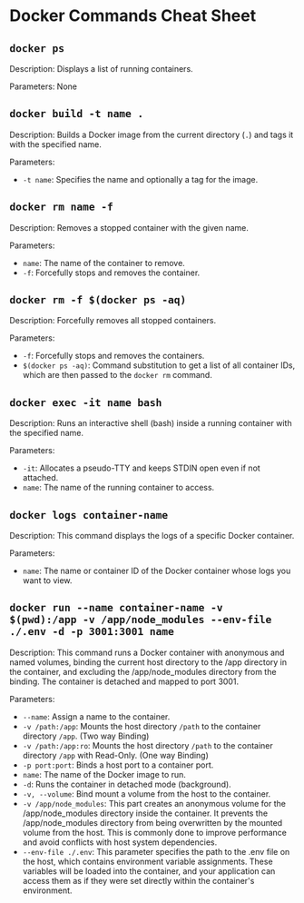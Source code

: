 # Docker Commands Cheat Sheet

## `docker ps`

Description: Displays a list of running containers.

Parameters:
None

## `docker build -t name .`

Description: Builds a Docker image from the current directory (`.`) and tags it with the specified name.

Parameters:
- `-t name`: Specifies the name and optionally a tag for the image.

## `docker rm name -f`

Description: Removes a stopped container with the given name.

Parameters:
- `name`: The name of the container to remove.
- `-f`: Forcefully stops and removes the container.


## `docker rm -f $(docker ps -aq)`

Description: Forcefully removes all stopped containers.

Parameters:
- `-f`: Forcefully stops and removes the containers.
- `$(docker ps -aq)`: Command substitution to get a list of all container IDs, which are then passed to the `docker rm` command.

## `docker exec -it name bash`

Description: Runs an interactive shell (bash) inside a running container with the specified name.

Parameters:
- `-it`: Allocates a pseudo-TTY and keeps STDIN open even if not attached.
- `name`: The name of the running container to access.

## `docker logs container-name`

Description: This command displays the logs of a specific Docker container.

Parameters:
- `name`: The name or container ID of the Docker container whose logs you want to view.

## `docker run --name container-name -v $(pwd):/app -v /app/node_modules --env-file ./.env -d -p 3001:3001 name`

Description: This command runs a Docker container with anonymous and named volumes, binding the current host directory to the /app directory in the container, and excluding the /app/node_modules directory from the binding. The container is detached and mapped to port 3001.

Parameters:

- `--name`: Assign a name to the container.
- `-v /path:/app`: Mounts the host directory `/path` to the container directory `/app`. (Two way Binding)
- `-v /path:/app:ro`: Mounts the host directory `/path` to the container directory `/app` with Read-Only. (One way Binding)
- `-p port:port`: Binds a host port to a container port.
- `name`: The name of the Docker image to run.
- `-d`: Runs the container in detached mode (background).
- `-v, --volume`: Bind mount a volume from the host to the container.
- `-v /app/node_modules`: This part creates an anonymous volume for the /app/node_modules directory inside the container. It prevents the /app/node_modules directory from being overwritten by the mounted volume from the host. This is commonly done to improve performance and avoid conflicts with host system dependencies.
- `--env-file ./.env`: This parameter specifies the path to the .env file on the host, which contains environment variable assignments. These variables will be loaded into the container, and your application can access them as if they were set directly within the container's environment.